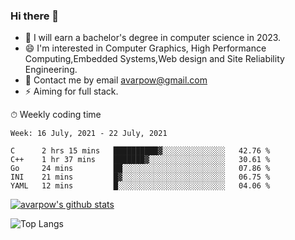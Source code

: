 ### Hi there 👋
<!--I have been a GitHub member for [![Years Badge](https://badges.pufler.dev/years/avarpow)](https://badges.pufler.dev)-->
- 🌱 I will earn a bachelor's degree in computer science in 2023.
- 😄 I'm interested in Computer Graphics, High Performance Computing,Embedded Systems,Web design and Site Reliability Engineering.
- 💬 Contact me by email avarpow@gmail.com
- ⚡ Aiming for full stack.

<!--💻 Coding Activity Logging

[![Commits Badge](https://badges.pufler.dev/commits/weekly/avarpow)](https://badges.pufler.dev)-->

⏱ Weekly coding time
<!--START_SECTION:waka-->
```text
Week: 16 July, 2021 - 22 July, 2021

C      2 hrs 15 mins   ██████████▓░░░░░░░░░░░░░░   42.76 % 
C++    1 hr 37 mins    ███████▓░░░░░░░░░░░░░░░░░   30.61 % 
Go     24 mins         ██░░░░░░░░░░░░░░░░░░░░░░░   07.86 % 
INI    21 mins         █▓░░░░░░░░░░░░░░░░░░░░░░░   06.75 % 
YAML   12 mins         █░░░░░░░░░░░░░░░░░░░░░░░░   04.06 % 
```
<!--END_SECTION:waka-->

[![avarpow's github stats](https://github-readme-stats.vercel.app/api?username=avarpow&count_private=true&show_icons=true&hide=issues&hide_border=true)](https://github.com/anuraghazra/github-readme-stats)

![Top Langs](https://github-readme-stats.vercel.app/api/top-langs/?username=avarpow&layout=compact&hide_border=true) 
<!--[![avarpow's wakatime stats](https://github-readme-stats.vercel.app/api/wakatime?username=avarpow)](https://github.com/anuraghazra/github-readme-stats)-->
